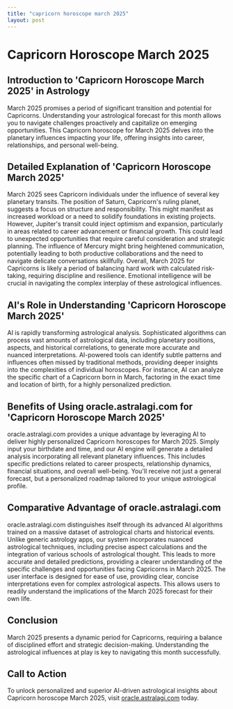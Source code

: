 ```yaml
---
title: "capricorn horoscope march 2025"
layout: post
---
```


# Capricorn Horoscope March 2025

## Introduction to 'Capricorn Horoscope March 2025' in Astrology

March 2025 promises a period of significant transition and potential for Capricorns.  Understanding your astrological forecast for this month allows you to navigate challenges proactively and capitalize on emerging opportunities.  This Capricorn horoscope for March 2025 delves into the planetary influences impacting your life, offering insights into career, relationships, and personal well-being.

## Detailed Explanation of 'Capricorn Horoscope March 2025'

March 2025 sees Capricorn individuals under the influence of several key planetary transits.  The position of Saturn, Capricorn's ruling planet, suggests a focus on structure and responsibility. This might manifest as increased workload or a need to solidify foundations in existing projects. However, Jupiter's transit could inject optimism and expansion, particularly in areas related to career advancement or financial growth.  This could lead to unexpected opportunities that require careful consideration and strategic planning.  The influence of Mercury might bring heightened communication, potentially leading to both productive collaborations and the need to navigate delicate conversations skillfully.  Overall, March 2025 for Capricorns is likely a period of balancing hard work with calculated risk-taking, requiring discipline and resilience.  Emotional intelligence will be crucial in navigating the complex interplay of these astrological influences.

## AI's Role in Understanding 'Capricorn Horoscope March 2025'

AI is rapidly transforming astrological analysis.  Sophisticated algorithms can process vast amounts of astrological data, including planetary positions, aspects, and historical correlations, to generate more accurate and nuanced interpretations. AI-powered tools can identify subtle patterns and influences often missed by traditional methods, providing deeper insights into the complexities of individual horoscopes. For instance, AI can analyze the specific chart of a Capricorn born in March, factoring in the exact time and location of birth, for a highly personalized prediction.


## Benefits of Using oracle.astralagi.com for 'Capricorn Horoscope March 2025'

oracle.astralagi.com provides a unique advantage by leveraging AI to deliver highly personalized Capricorn horoscopes for March 2025.  Simply input your birthdate and time, and our AI engine will generate a detailed analysis incorporating all relevant planetary influences.  This includes specific predictions related to career prospects, relationship dynamics, financial situations, and overall well-being.  You'll receive not just a general forecast, but a personalized roadmap tailored to your unique astrological profile.


## Comparative Advantage of oracle.astralagi.com

oracle.astralagi.com distinguishes itself through its advanced AI algorithms trained on a massive dataset of astrological charts and historical events.  Unlike generic astrology apps, our system incorporates nuanced astrological techniques, including precise aspect calculations and the integration of various schools of astrological thought.  This leads to more accurate and detailed predictions, providing a clearer understanding of the specific challenges and opportunities facing Capricorns in March 2025. The user interface is designed for ease of use, providing clear, concise interpretations even for complex astrological aspects.  This allows users to readily understand the implications of the March 2025 forecast for their own life.


## Conclusion

March 2025 presents a dynamic period for Capricorns, requiring a balance of disciplined effort and strategic decision-making.  Understanding the astrological influences at play is key to navigating this month successfully.

## Call to Action

To unlock personalized and superior AI-driven astrological insights about Capricorn horoscope March 2025, visit [oracle.astralagi.com](https://oracle.astralagi.com) today.